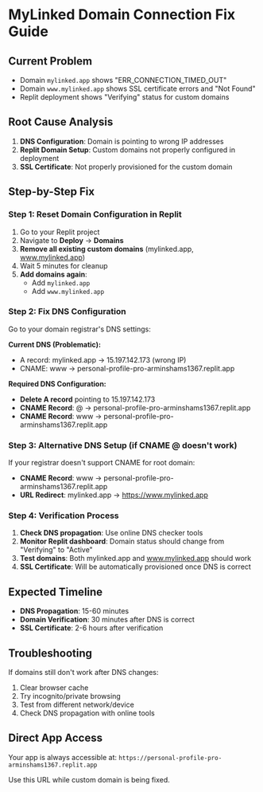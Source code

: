 # MyLinked Domain Connection Fix Guide

## Current Problem
- Domain `mylinked.app` shows "ERR_CONNECTION_TIMED_OUT"
- Domain `www.mylinked.app` shows SSL certificate errors and "Not Found"
- Replit deployment shows "Verifying" status for custom domains

## Root Cause Analysis
1. **DNS Configuration**: Domain is pointing to wrong IP addresses
2. **Replit Domain Setup**: Custom domains not properly configured in deployment
3. **SSL Certificate**: Not properly provisioned for the custom domain

## Step-by-Step Fix

### Step 1: Reset Domain Configuration in Replit
1. Go to your Replit project
2. Navigate to **Deploy** → **Domains**
3. **Remove all existing custom domains** (mylinked.app, www.mylinked.app)
4. Wait 5 minutes for cleanup
5. **Add domains again**:
   - Add `mylinked.app`
   - Add `www.mylinked.app`

### Step 2: Fix DNS Configuration
Go to your domain registrar's DNS settings:

**Current DNS (Problematic):**
- A record: mylinked.app → 15.197.142.173 (wrong IP)
- CNAME: www → personal-profile-pro-arminshams1367.replit.app

**Required DNS Configuration:**
- **Delete A record** pointing to 15.197.142.173
- **CNAME Record**: @ → personal-profile-pro-arminshams1367.replit.app
- **CNAME Record**: www → personal-profile-pro-arminshams1367.replit.app

### Step 3: Alternative DNS Setup (if CNAME @ doesn't work)
If your registrar doesn't support CNAME for root domain:
- **CNAME Record**: www → personal-profile-pro-arminshams1367.replit.app
- **URL Redirect**: mylinked.app → https://www.mylinked.app

### Step 4: Verification Process
1. **Check DNS propagation**: Use online DNS checker tools
2. **Monitor Replit dashboard**: Domain status should change from "Verifying" to "Active"
3. **Test domains**: Both mylinked.app and www.mylinked.app should work
4. **SSL Certificate**: Will be automatically provisioned once DNS is correct

## Expected Timeline
- **DNS Propagation**: 15-60 minutes
- **Domain Verification**: 30 minutes after DNS is correct
- **SSL Certificate**: 2-6 hours after verification

## Troubleshooting
If domains still don't work after DNS changes:
1. Clear browser cache
2. Try incognito/private browsing
3. Test from different network/device
4. Check DNS propagation with online tools

## Direct App Access
Your app is always accessible at:
`https://personal-profile-pro-arminshams1367.replit.app`

Use this URL while custom domain is being fixed.